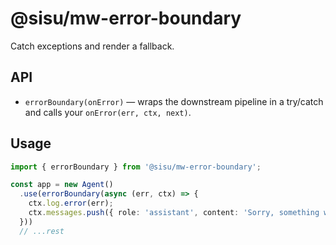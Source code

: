 # @sisu/mw-error-boundary

Catch exceptions and render a fallback.

## API
- `errorBoundary(onError)` — wraps the downstream pipeline in a try/catch and calls your `onError(err, ctx, next)`.

## Usage
```ts
import { errorBoundary } from '@sisu/mw-error-boundary';

const app = new Agent()
  .use(errorBoundary(async (err, ctx) => {
    ctx.log.error(err);
    ctx.messages.push({ role: 'assistant', content: 'Sorry, something went wrong.' });
  }))
  // ...rest
```
